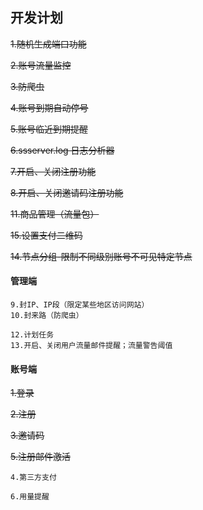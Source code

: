 ## 开发计划
~~1.随机生成端口功能~~

~~2.账号流量监控~~

~~3.防爬虫~~

~~4.账号到期自动停号~~

~~5.账号临近到期提醒~~

~~6.ssserver.log 日志分析器~~

~~7.开启、关闭注册功能~~

~~8.开启、关闭邀请码注册功能~~

~~11.商品管理（流量包）~~

~~15.设置支付二维码~~

~~14.节点分组-限制不同级别账号不可见特定节点~~

#### 管理端
````
9.封IP、IP段（限定某些地区访问网站）
10.封来路（防爬虫）

12.计划任务
13.开启、关闭用户流量邮件提醒；流量警告阈值

````

#### 账号端
~~1.登录~~

~~2.注册~~

~~3.邀请码~~

~~5.注册邮件激活~~

```
4.第三方支付

6.用量提醒
```